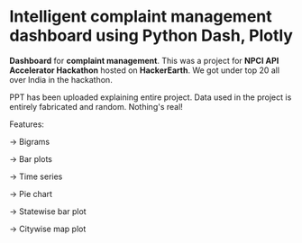 # Intelligent complaint management dashboard using Python Dash, Plotly
 **Dashboard** for **complaint management**. This was a project for **NPCI API Accelerator Hackathon** hosted on **HackerEarth**. We got under top 20 all over India in the hackathon.
 
 
 PPT has been uploaded explaining entire project. Data used in the project is entirely fabricated and random. Nothing's real!
 
 
 Features:
 
 
 -> Bigrams
 
 
 -> Bar plots
 
 
 -> Time series
 
 
 -> Pie chart
 
 
 -> Statewise bar plot
 
 
 -> Citywise map plot
